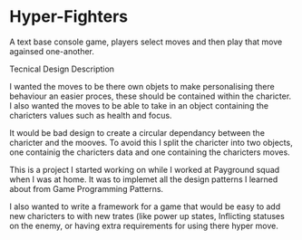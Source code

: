 # Hyper-Fighters
A text base console game, players select moves and then play that move againsed one-another.


Tecnical Design Description

I wanted the moves to be there own objets to make personalising there behaviour an easier proces, these should be contained within the charicter.
I also wanted the moves to be able to take in an object containing the charicters values such as health and focus.

It would be bad design to create a circular dependancy between the charicter and the mooves.
To avoid this I split the charicter into two objects, one containig the charicters data and one containing the charicters moves.



This is a project I started working on while I worked at Payground squad when I was at home.
It was to implemet all the design patterns I learned about from Game Programming Patterns.

I also wanted to write a framework for a game that would be easy to add new charicters to with new trates (like power up states,
Inflicting statuses on the enemy, or having extra requirements for using there hyper move.

